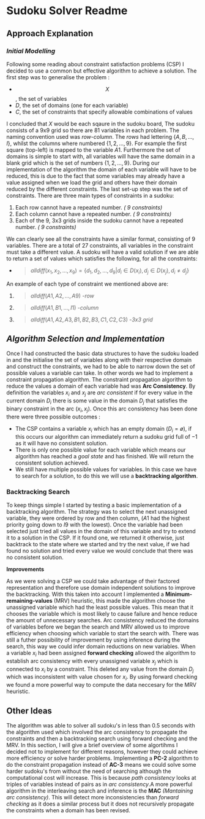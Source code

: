 
# Sudoku Solver Readme

## Approach Explanation
### *Initial Modelling*
Following some reading about constraint satisfaction problems (CSP) I decided to use a common but effective algorithm to achieve a solution. The first step was to generalise the problem : 
* $$X$$, the set of variables
* $D$, the set of domains (one for each variable)
* $C$, the set of constraints that specify allowable combinations of values

I concluded that $X$ would be each sqaure in the sudoku board, The sudoku consists of a $9$x$9$ grid so there are $81$ variables in each problem. The naming convention used was *row*-*column*. The *rows* had lettering $\{A,B,...,I\}$, whilst the columns where numbered $\{1,2,...,9\}$. For example the first square (top-left) is mapped to the variable $A1$. Furthermore the set of domains is simple to start with, all variables will have the same domain in a blank grid which is the set of numbers $\{1,2,...,9\}$. During our implementation of the algorithm the domain of each variable will have to be reduced, this is due to the fact that some variables may already have a value assigned when we load the grid and others have their domain reduced by the different constraints. The last set-up step was the set of constraints. There are three main types of constraints in a sudoku:
1. Each row cannot have a repeated number. *( $9$ constraints)*
2.  Each column cannot have a repeated number. *( $9$ constraints)*
3.  Each of the $9$, $3$x$3$ grids inside the sudoku cannot have a repeated number. *( $9$ constraints)*

We can clearly see all the constraints have a similar format, consisting of $9$ variables. There are a total of $27$ constraints, all variables in the constraint must take a different value. A sudoku will have a valid solution if we are able to return a set of values which satisfies the following, for all the constraints:

* >$alldiff(x_1,x_2,...,x_9)=\{d_1,d_2,...,d_9 | d_i∈D(x_i),d_j∈D(x_j),d_i≠d_j\}$

An example of each type of constraint we mentioned above are:
1. >$alldiff(A1,A2,...,A9)$ -*row*
2. >$alldiff(A1,B1,...,I1)$ -*column*
3. >$alldiff(A1,A2,A3,B1,B2,B3,C1,C2,C3)$ -*$3$x$3$ grid*

## *Algorithm Selection and Implementation*
Once I had constructed the basic data structures to have the sudoku loaded in and the initialise the set of variables along with their respective domain and construct the constraints, we had to be able to narrow down the set of possible values a variable can take. In other words we had to implement a constraint propagation algorithm. The constraint propagation algorithm to reduce the values a domain of each variable had was **Arc Consistency**. By definition the variables $x_i$ and $x_j$ are *arc consistent* if for every value in the current domain $D_i$ there is some value in the domain $D_j$ that satisfies the binary constraint in the arc $(x_i,x_j)$. Once this arc consistency has been done there were three possible outcomes :
* The CSP contains a variable $x_i$ which has an empty domain $(D_i=ø)$, if this occurs our algorithm can immediately return  a sudoku grid full of $-1$ as it will have no consistent solution.
* There is only one possible value for each variable which means our algorithm has reached a *goal state* and has finished. We will return the consistent solution achieved.
* We still have multiple possible values for variables. In this case we have to search for a solution, to do this we will use a **backtracking algorithm**.

### Backtracking Search
To keep things simple I started by testing a basic implementation of a backtracking algorithm. The strategy was to select the next unassigned variable, they were ordered by row and then column, $(A1$ had the highest priority going down to $I9$ with the lowest$)$. Once the variable had been selected just tried all values in the domain of this variable and try to extend it to a solution in the CSP. If it found one, we returned it otherwise, just backtrack to the state where we started and try the next value, if we had found no solution and tried every value we would conclude that there was no consistent solution.

**Improvements**

As we were solving a CSP we could take advantage of their factored representation and therefore use domain independent solutions to improve the backtracking. With this taken into account I implemented a **Minimum-remaining-values** (MRV) heuristic, this made the algorithm choose the unassigned variable which had the least possible values. This mean that it chooses the variable which is most likely to cause failure and hence reduce the amount of unnecessary searches. Arc consistency reduced the domains of variables before we began the search and MRV allowed us to improve efficiency when choosing which variable to start the search with. There was still a futher possibility of improvement by using inference during the search, this way we could infer domain reductions on new variables. When a variable $x_i$ had been assigned **forward checking** allowed the algorithm to establish arc consistency with every unassigned variable $x_j$ which is connected to $x_i$ by a constraint. This deleted any value from the domain $D_j$ which was inconsistent with value chosen for $x_i$. By using forward checking we found a more powerful way to compute the data neccesary for the MRV heuristic. 

## Other Ideas
The algorithm was able to solver all sudoku's in less than $0.5$ seconds with the algorithm used which involved the arc consistency to propagate the constraints and then a backtracking search using forward checking and the MRV. In this section, I will give a brief overview of some algortihms I decided not to implement for different reasons, however they could achieve more efficiency or solve harder problems. Implementing a **PC-2** algorithm to do the constraint propagation instead of **AC-3** means we could solve some harder sudoku's from without the need of searching although the computational cost will increase. This is because *path consistency* looks at triples of variables instead of pairs as in *arc consistency*.A more powerful algorithm in the interleaving search and inference is the **MAC** *(Mantaining arc consistency)*. This will detect more inconsistencies than *forward checking* as it does a similar process but it does not recursively propagate the constraints when a domain has been revised. 